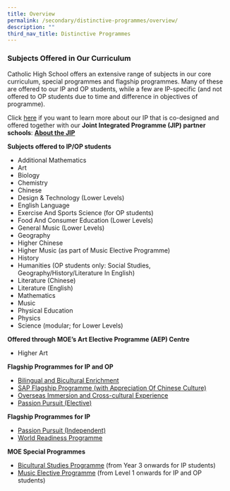 ```yaml
---
title: Overview
permalink: /secondary/distinctive-programmes/overview/
description: ""
third_nav_title: Distinctive Programmes
---
```

### Subjects Offered in Our Curriculum

Catholic High School offers an extensive range of subjects in our core curriculum, special programmes and flagship programmes. Many of these are offered to our IP and OP students, while a few are IP-specific (and not offered to OP students due to time and difference in objectives of programme).

Click [here](https://staging.d26k7rl81eo6rb.amplifyapp.com/dual-track-curriculum/Integrated-Programme/overview/) if you want to learn more about our IP that is co-designed and offered together with our **Joint Integrated Programme (JIP) partner schools**: **[About the JIP](https://staging.d26k7rl81eo6rb.amplifyapp.com/dual-track-curriculum/Integrated-Programme/overview/)**

**Subjects offered to IP/OP students** 

*   Additional Mathematics
*   Art
*   Biology
*   Chemistry
*   Chinese
*   Design & Technology (Lower Levels)
*   English Language
*   Exercise And Sports Science (for OP students)
*   Food And Consumer Education (Lower Levels)
*   General Music (Lower Levels)
*   Geography
*   Higher Chinese
*   Higher Music (as part of Music Elective Programme)
*   History
*   Humanities (OP students only: Social Studies, Geography/History/Literature In English)
*   Literature (Chinese)
*   Literature (English)
*   Mathematics
*   Music
*   Physical Education
*   Physics
*   Science (modular; for Lower Levels)

**Offered through MOE’s Art Elective Programme (AEP) Centre**

*   Higher Art

**Flagship Programmes for IP and OP**

*   [Bilingual and Bicultural Enrichment](https://catholichigh.moe.edu.sg/secondary/o-level-programme/sap-flagship-programme/)
*   [SAP Flagship Programme (with Appreciation Of Chinese Culture)](https://catholichigh.moe.edu.sg/secondary/o-level-programme/sap-flagship-programme/)
*   [Overseas Immersion and Cross-cultural Experience](https://catholichigh.moe.edu.sg/secondary/o-level-programme/passion-pursuit-elective/)
*   [Passion Pursuit (Elective)](https://catholichigh.moe.edu.sg/secondary/o-level-programme/passion-pursuit-elective/)

**Flagship Programmes for IP**

*   [Passion Pursuit (Independent)](https://catholichigh.moe.edu.sg/secondary/academic-programme/passion-pursuit-independent/)
*   [World Readiness Programme](https://catholichigh.moe.edu.sg/secondary/academic-programme/world-readiness-programme/)

**MOE Special Programmes**

*   [Bicultural Studies Programme](https://catholichigh.moe.edu.sg/secondary/academic-programme/bicultural-studies-programme/) (from Year 3 onwards for IP students)
*   [Music Elective Programme](https://catholichigh.moe.edu.sg/secondary/academic-programme/music-elective-programme/) (from Level 1 onwards for IP and OP students)
